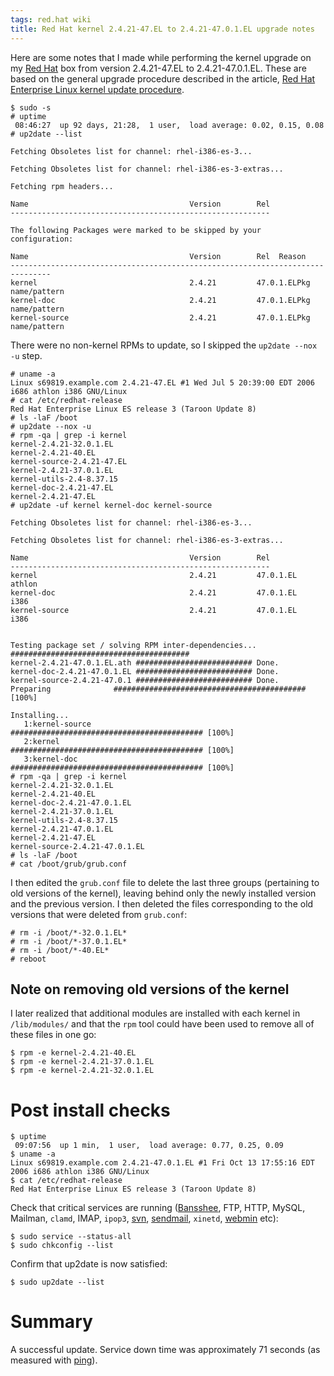 ```yaml
---
tags: red.hat wiki
title: Red Hat kernel 2.4.21-47.EL to 2.4.21-47.0.1.EL upgrade notes
---
```


Here are some notes that I made while performing the kernel upgrade on my [Red Hat](/wiki/Red_Hat) box from version 2.4.21-47.EL to 2.4.21-47.0.1.EL. These are based on the general upgrade procedure described in the article, [Red Hat Enterprise Linux kernel update procedure](/wiki/Red_Hat_Enterprise_Linux_kernel_update_procedure).

    $ sudo -s
    # uptime
     08:46:27  up 92 days, 21:28,  1 user,  load average: 0.02, 0.15, 0.08
    # up2date --list

    Fetching Obsoletes list for channel: rhel-i386-es-3...

    Fetching Obsoletes list for channel: rhel-i386-es-3-extras...

    Fetching rpm headers...

    Name                                    Version        Rel
    ----------------------------------------------------------

    The following Packages were marked to be skipped by your configuration:

    Name                                    Version        Rel  Reason
    -------------------------------------------------------------------------------
    kernel                                  2.4.21         47.0.1.ELPkg name/pattern
    kernel-doc                              2.4.21         47.0.1.ELPkg name/pattern
    kernel-source                           2.4.21         47.0.1.ELPkg name/pattern

There were no non-kernel RPMs to update, so I skipped the `up2date --nox -u` step.

    # uname -a
    Linux s69819.example.com 2.4.21-47.EL #1 Wed Jul 5 20:39:00 EDT 2006 i686 athlon i386 GNU/Linux
    # cat /etc/redhat-release
    Red Hat Enterprise Linux ES release 3 (Taroon Update 8)
    # ls -laF /boot
    # up2date --nox -u
    # rpm -qa | grep -i kernel
    kernel-2.4.21-32.0.1.EL
    kernel-2.4.21-40.EL
    kernel-source-2.4.21-47.EL
    kernel-2.4.21-37.0.1.EL
    kernel-utils-2.4-8.37.15
    kernel-doc-2.4.21-47.EL
    kernel-2.4.21-47.EL
    # up2date -uf kernel kernel-doc kernel-source

    Fetching Obsoletes list for channel: rhel-i386-es-3...

    Fetching Obsoletes list for channel: rhel-i386-es-3-extras...

    Name                                    Version        Rel
    ----------------------------------------------------------
    kernel                                  2.4.21         47.0.1.EL         athlon
    kernel-doc                              2.4.21         47.0.1.EL         i386
    kernel-source                           2.4.21         47.0.1.EL         i386


    Testing package set / solving RPM inter-dependencies...
    ########################################
    kernel-2.4.21-47.0.1.EL.ath ########################## Done.
    kernel-doc-2.4.21-47.0.1.EL ########################## Done.
    kernel-source-2.4.21-47.0.1 ########################## Done.
    Preparing              ########################################### [100%]

    Installing...
       1:kernel-source          ########################################### [100%]
       2:kernel                 ########################################### [100%]
       3:kernel-doc             ########################################### [100%]
    # rpm -qa | grep -i kernel
    kernel-2.4.21-32.0.1.EL
    kernel-2.4.21-40.EL
    kernel-doc-2.4.21-47.0.1.EL
    kernel-2.4.21-37.0.1.EL
    kernel-utils-2.4-8.37.15
    kernel-2.4.21-47.0.1.EL
    kernel-2.4.21-47.EL
    kernel-source-2.4.21-47.0.1.EL
    # ls -laF /boot
    # cat /boot/grub/grub.conf

I then edited the `grub.conf` file to delete the last three groups (pertaining to old versions of the kernel), leaving behind only the newly installed version and the previous version. I then deleted the files corresponding to the old versions that were deleted from `grub.conf`:

    # rm -i /boot/*-32.0.1.EL*
    # rm -i /boot/*-37.0.1.EL*
    # rm -i /boot/*-40.EL*
    # reboot

## Note on removing old versions of the kernel

I later realized that additional modules are installed with each kernel in `/lib/modules/` and that the `rpm` tool could have been used to remove all of these files in one go:

    $ rpm -e kernel-2.4.21-40.EL
    $ rpm -e kernel-2.4.21-37.0.1.EL
    $ rpm -e kernel-2.4.21-32.0.1.EL

# Post install checks

    $ uptime
     09:07:56  up 1 min,  1 user,  load average: 0.77, 0.25, 0.09
    $ uname -a
    Linux s69819.example.com 2.4.21-47.0.1.EL #1 Fri Oct 13 17:55:16 EDT 2006 i686 athlon i386 GNU/Linux
    $ cat /etc/redhat-release
    Red Hat Enterprise Linux ES release 3 (Taroon Update 8)

Check that critical services are running ([Bansshee](/wiki/Bansshee), FTP, HTTP, MySQL, Mailman, `clamd`, IMAP, `ipop3`, [svn](/wiki/svn), [sendmail](/wiki/sendmail), `xinetd`, [webmin](/wiki/webmin) etc):

    $ sudo service --status-all
    $ sudo chkconfig --list

Confirm that up2date is now satisfied:

    $ sudo up2date --list

# Summary

A successful update. Service down time was approximately 71 seconds (as measured with [ping](/wiki/ping)).
